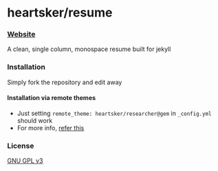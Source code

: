# heartsker/resume

### [Website](http://heartsker.github.io/resume)

A clean, single column, monospace resume built for jekyll

### Installation

Simply fork the repository and edit away

#### Installation via remote themes

* Just setting `remote_theme: heartsker/researcher@gem` in `_config.yml` should work
* For more info, [refer this](https://blog.github.com/2017-11-29-use-any-theme-with-github-pages/)

### License

[GNU GPL v3](https://github.com/heartsker/resume/blob/gh-pages/LICENSE)
